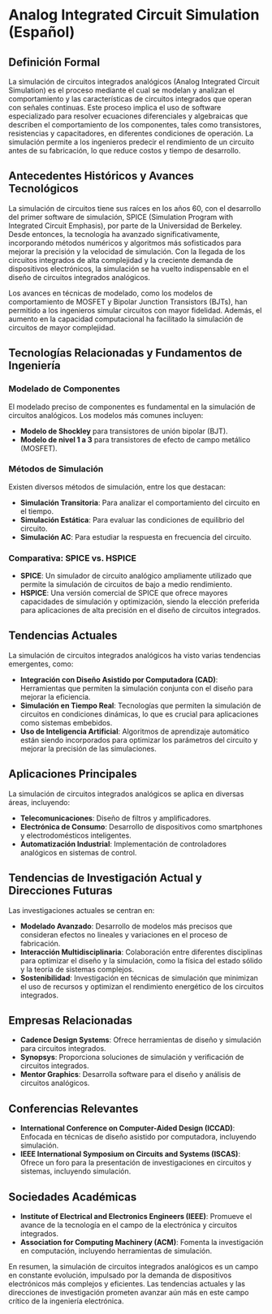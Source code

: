 # Analog Integrated Circuit Simulation (Español)

## Definición Formal

La simulación de circuitos integrados analógicos (Analog Integrated Circuit Simulation) es el proceso mediante el cual se modelan y analizan el comportamiento y las características de circuitos integrados que operan con señales continuas. Este proceso implica el uso de software especializado para resolver ecuaciones diferenciales y algebraicas que describen el comportamiento de los componentes, tales como transistores, resistencias y capacitadores, en diferentes condiciones de operación. La simulación permite a los ingenieros predecir el rendimiento de un circuito antes de su fabricación, lo que reduce costos y tiempo de desarrollo.

## Antecedentes Históricos y Avances Tecnológicos

La simulación de circuitos tiene sus raíces en los años 60, con el desarrollo del primer software de simulación, SPICE (Simulation Program with Integrated Circuit Emphasis), por parte de la Universidad de Berkeley. Desde entonces, la tecnología ha avanzado significativamente, incorporando métodos numéricos y algoritmos más sofisticados para mejorar la precisión y la velocidad de simulación. Con la llegada de los circuitos integrados de alta complejidad y la creciente demanda de dispositivos electrónicos, la simulación se ha vuelto indispensable en el diseño de circuitos integrados analógicos.

Los avances en técnicas de modelado, como los modelos de comportamiento de MOSFET y Bipolar Junction Transistors (BJTs), han permitido a los ingenieros simular circuitos con mayor fidelidad. Además, el aumento en la capacidad computacional ha facilitado la simulación de circuitos de mayor complejidad.

## Tecnologías Relacionadas y Fundamentos de Ingeniería

### Modelado de Componentes

El modelado preciso de componentes es fundamental en la simulación de circuitos analógicos. Los modelos más comunes incluyen:

- **Modelo de Shockley** para transistores de unión bipolar (BJT).
- **Modelo de nivel 1 a 3** para transistores de efecto de campo metálico (MOSFET).

### Métodos de Simulación

Existen diversos métodos de simulación, entre los que destacan:

- **Simulación Transitoria**: Para analizar el comportamiento del circuito en el tiempo.
- **Simulación Estática**: Para evaluar las condiciones de equilibrio del circuito.
- **Simulación AC**: Para estudiar la respuesta en frecuencia del circuito.

### Comparativa: SPICE vs. HSPICE

- **SPICE**: Un simulador de circuito analógico ampliamente utilizado que permite la simulación de circuitos de bajo a medio rendimiento.
- **HSPICE**: Una versión comercial de SPICE que ofrece mayores capacidades de simulación y optimización, siendo la elección preferida para aplicaciones de alta precisión en el diseño de circuitos integrados.

## Tendencias Actuales

La simulación de circuitos integrados analógicos ha visto varias tendencias emergentes, como:

- **Integración con Diseño Asistido por Computadora (CAD)**: Herramientas que permiten la simulación conjunta con el diseño para mejorar la eficiencia.
- **Simulación en Tiempo Real**: Tecnologías que permiten la simulación de circuitos en condiciones dinámicas, lo que es crucial para aplicaciones como sistemas embebidos.
- **Uso de Inteligencia Artificial**: Algoritmos de aprendizaje automático están siendo incorporados para optimizar los parámetros del circuito y mejorar la precisión de las simulaciones.

## Aplicaciones Principales

La simulación de circuitos integrados analógicos se aplica en diversas áreas, incluyendo:

- **Telecomunicaciones**: Diseño de filtros y amplificadores.
- **Electrónica de Consumo**: Desarrollo de dispositivos como smartphones y electrodomésticos inteligentes.
- **Automatización Industrial**: Implementación de controladores analógicos en sistemas de control.

## Tendencias de Investigación Actual y Direcciones Futuras

Las investigaciones actuales se centran en:

- **Modelado Avanzado**: Desarrollo de modelos más precisos que consideran efectos no lineales y variaciones en el proceso de fabricación.
- **Interacción Multidisciplinaria**: Colaboración entre diferentes disciplinas para optimizar el diseño y la simulación, como la física del estado sólido y la teoría de sistemas complejos.
- **Sostenibilidad**: Investigación en técnicas de simulación que minimizan el uso de recursos y optimizan el rendimiento energético de los circuitos integrados.

## Empresas Relacionadas

- **Cadence Design Systems**: Ofrece herramientas de diseño y simulación para circuitos integrados.
- **Synopsys**: Proporciona soluciones de simulación y verificación de circuitos integrados.
- **Mentor Graphics**: Desarrolla software para el diseño y análisis de circuitos analógicos.

## Conferencias Relevantes

- **International Conference on Computer-Aided Design (ICCAD)**: Enfocada en técnicas de diseño asistido por computadora, incluyendo simulación.
- **IEEE International Symposium on Circuits and Systems (ISCAS)**: Ofrece un foro para la presentación de investigaciones en circuitos y sistemas, incluyendo simulación.

## Sociedades Académicas

- **Institute of Electrical and Electronics Engineers (IEEE)**: Promueve el avance de la tecnología en el campo de la electrónica y circuitos integrados.
- **Association for Computing Machinery (ACM)**: Fomenta la investigación en computación, incluyendo herramientas de simulación.

En resumen, la simulación de circuitos integrados analógicos es un campo en constante evolución, impulsado por la demanda de dispositivos electrónicos más complejos y eficientes. Las tendencias actuales y las direcciones de investigación prometen avanzar aún más en este campo crítico de la ingeniería electrónica.